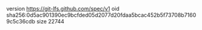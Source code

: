 version https://git-lfs.github.com/spec/v1
oid sha256:0d5ac901390ec9bcfded05d2077d20fdaa5bcac452b5f73708b71609c5c36cdb
size 22744
